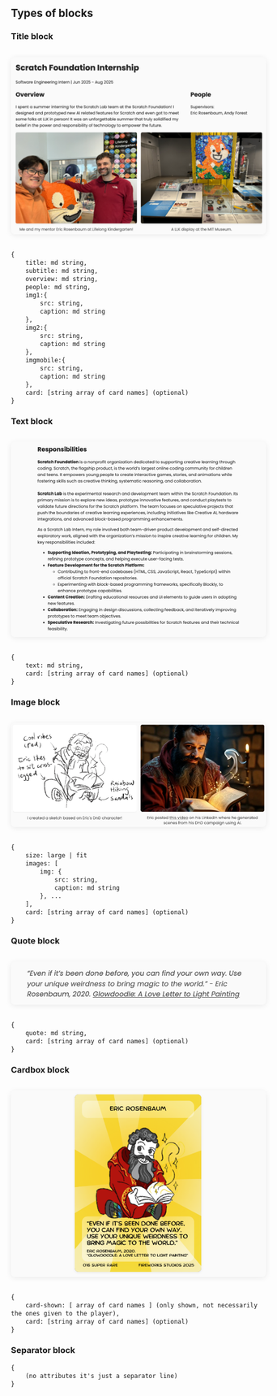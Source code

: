 ## Types of blocks

### Title block
<img src="assets/UI design/editor screenshot 1.png" alt="Editor Screenshot 1" style="max-width:100%; border-radius:8px; box-shadow:0 2px 12px rgba(0,0,0,0.08); margin:1em 0;" />

```
{
    title: md string,
    subtitle: md string,
    overview: md string,
    people: md string,
    img1:{
        src: string,
        caption: md string
    },
    img2:{
        src: string,
        caption: md string
    },
    imgmobile:{
        src: string,
        caption: md string
    },
    card: [string array of card names] (optional)
}
```
### Text block
<img src="assets/UI design/editor screenshot 2.png" alt="Editor Screenshot 1" style="max-width:100%; border-radius:8px; box-shadow:0 2px 12px rgba(0,0,0,0.08); margin:1em 0;" />

```
{
    text: md string,
    card: [string array of card names] (optional)
}
```

### Image block
<img src="assets/UI design/editor screenshot 3.png" alt="Editor Screenshot 1" style="max-width:100%; border-radius:8px; box-shadow:0 2px 12px rgba(0,0,0,0.08); margin:1em 0;" />

```
{
    size: large | fit
    images: [
        img: {
            src: string,
            caption: md string
        }, ...
    ],
    card: [string array of card names] (optional)
}
```

### Quote block
<img src="assets/UI design/editor screenshot 4.png" alt="Editor Screenshot 1" style="max-width:100%; border-radius:8px; box-shadow:0 2px 12px rgba(0,0,0,0.08); margin:1em 0;" />

```
{
    quote: md string,
    card: [string array of card names] (optional)
}
```

### Cardbox block
<img src="assets/UI design/editor screenshot 5.png" alt="Editor Screenshot 1" style="max-width:100%; border-radius:8px; box-shadow:0 2px 12px rgba(0,0,0,0.08); margin:1em 0;" />

```
{
    card-shown: [ array of card names ] (only shown, not necessarily the ones given to the player), 
    card: [string array of card names] (optional)
}
```

### Separator block
```
{
    (no attributes it's just a separator line)
}
```